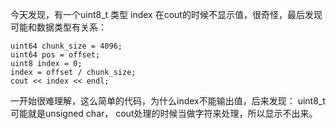 今天发现，有一个uint8_t 类型 index 在cout的时候不显示值，很奇怪，最后发现可能和数据类型有关系：
```
uint64 chunk_size = 4096;
uint64 pos = offset;
uint8 index = 0;
index = offset / chunk_size;
cout << index << endl;
```
一开始很难理解，这么简单的代码，为什么index不能输出值，后来发现：
uint8_t 可能就是unsigned char， cout处理的时候当做字符来处理，所以显示不出来。
